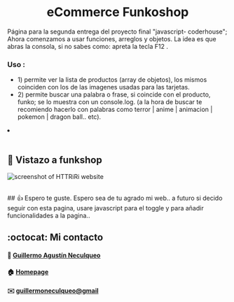 <div>
    <h1 align="center">eCommerce Funkoshop</h1>
    <p>
    Página para la segunda entrega del proyecto final "javascript- coderhouse"; Ahora comenzamos a usar funciones, arreglos y objetos.
    La idea es que abras la consola, si no sabes como: apreta la tecla F12 .</p>
    <h3>Uso :</h3>
    <ul>
    <li>1) permite ver la lista de productos (array de objetos), los mismos coinciden con los de las imagenes usadas para las tarjetas.</li>
    <li>2) permite buscar una palabra o frase, si coincide con el producto, funko; se lo muestra con un console.log. (a la hora de buscar te recomiendo hacerlo con palabras como terror | anime | animacion | pokemon | dragon ball.. etc).</li>
    </ul>
    <li></li>
<div>
<br>

## :pushpin: Vistazo a funkshop
![screenshot of HTTRiRi website](https://res.cloudinary.com/dpiwmbsog/image/upload/v1667525059/imgs/haloween/proyecto_gtj7qi.png)

<br>
## 👍 Espero te guste. 
Espero sea de tu agrado mi web.. a futuro si decido seguir con esta pagina, usare javascript para el toggle y para añadir funcionalidades a la pagina..

<br>

## :octocat: Mi contacto
#### :bust_in_silhouette: [Guillermo Agustín Neculqueo](@guillenec)
#### :house: [Homepage](https://procedilinux.netlify.app/index.html)	

#### :envelope: [guillermoneculqueo@gmail](guillermoneculqueo@gmail.com)